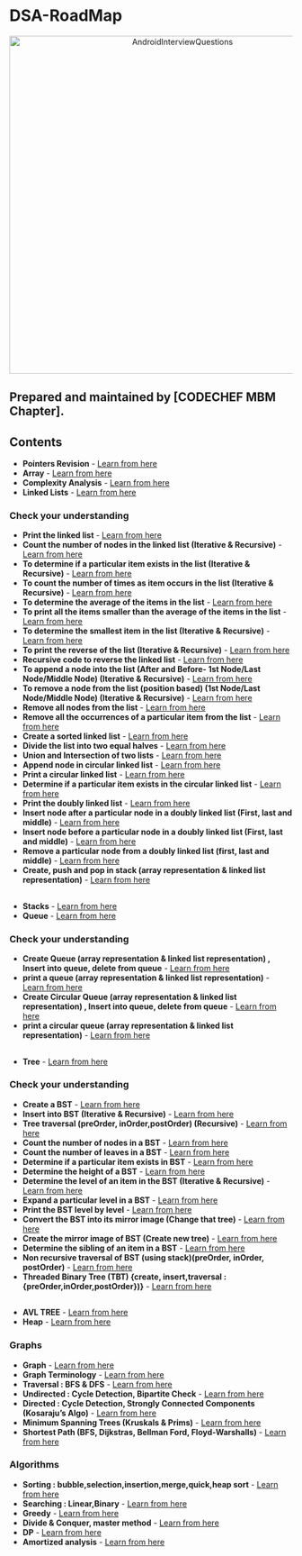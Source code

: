 # DSA-RoadMap
<p align="center">
<img alt="AndroidInterviewQuestions" src="https://user-images.githubusercontent.com/64575592/100383106-d5ed3700-3042-11eb-9a1e-69eadf2917a0.jpg" height="600">
</p>

## Prepared and maintained by [CODECHEF MBM Chapter].
## Contents
* **Pointers Revision** - [Learn from here](https://www.youtube.com/playlist?list=PLhb7SOmGNUc4EBVjd7x5TiEyOKXt71whE)
* **Array** - [Learn from here ](https://www.geeksforgeeks.org/array-data-structure/ )
* **Complexity Analysis** - [Learn from here](https://www.youtube.com/playlist?list=PL2_aWCzGMAwI9HK8YPVBjElbLbI3ufctn)
* **Linked Lists** - [Learn from here](https://www.youtube.com/playlist?list=PLCvBE7NDS5Bli-yIH6lD353r9zHxvazr1)

### Check your understanding
* **Print the linked list** - [Learn from here]()
* **Count the number of nodes in the linked list (Iterative & Recursive)** - [Learn from here]()
* **To determine if a particular item exists in the list (Iterative & Recursive)** - [Learn from here]()
* **To count the number of times as item occurs in the list (Iterative & Recursive)** - [Learn from here]()
* **To determine the average of the items in the list** - [Learn from here]()
* **To print all the items smaller than the average of the items in the list** - [Learn from here]()
* **To determine the smallest item in the list (Iterative & Recursive)** - [Learn from here]()
* **To print the reverse of the list (Iterative & Recursive)** - [Learn from here]()
* **Recursive code to reverse the linked list** - [Learn from here]()
* **To append  a node into the list (After and Before- 1st Node/Last Node/Middle Node) (Iterative & Recursive)** - [Learn from here]()
* **To remove a node from the list (position based) (1st Node/Last Node/Middle Node) (Iterative & Recursive)** - [Learn from here]()
* **Remove all nodes from the list** - [Learn from here]()
* **Remove all the occurrences of a particular item from the list** - [Learn from here]()
* **Create a sorted linked list** - [Learn from here]()
* **Divide the list into two equal halves** - [Learn from here]()
* **Union and Intersection of two lists** - [Learn from here]()
* **Append node in circular linked list** - [Learn from here]()
* **Print a circular linked list** - [Learn from here]()
* **Determine if a particular item exists in the circular linked list** - [Learn from here]()
* **Print the doubly linked list** - [Learn from here]()
* **Insert node after a particular node in a doubly linked list (First, last and middle)** - [Learn from here]()
* **Insert node before a particular node in a doubly linked list (First, last and middle)** - [Learn from here]()
* **Remove a particular node from a doubly linked list (first, last and middle)** - [Learn from here]()
* **Create, push and pop in stack  (array representation & linked list representation)** - [Learn from here]()
##
* **Stacks** - [Learn from here](https://www.youtube.com/playlist?list=PLCvBE7NDS5BngntkqmL5IlEdCmHF_b1d9)
* **Queue** - [Learn from here](https://www.youtube.com/playlist?list=PLCvBE7NDS5Bl7JvqoC2EIkRIwAbBbIVK9)
### Check your understanding
* **Create Queue (array representation & linked list representation) , Insert into queue, delete from queue** - [Learn from here]()
* **print a queue (array representation & linked list representation)** - [Learn from here]()
* **Create Circular Queue (array representation & linked list representation) , Insert into queue, delete from queue** - [Learn from here]()
* **print a circular queue (array representation & linked list representation)** - [Learn from here]()
##
* **Tree** - [Learn from here](https://www.youtube.com/playlist?list=PLCvBE7NDS5Bl-sM8FH3-TIqjlzdCAQfZ_)
### Check your understanding

* **Create a BST** - [Learn from here]()
* **Insert into BST (Iterative & Recursive)** - [Learn from here]()
* **Tree traversal (preOrder, inOrder,postOrder) (Recursive)** - [Learn from here]()
* **Count the number of nodes in a BST** - [Learn from here]()
* **Count the number of leaves in a BST** - [Learn from here]()
* **Determine if a particular item exists in BST** - [Learn from here]()
* **Determine the height of a BST** - [Learn from here]()
* **Determine the level of an item in the BST (Iterative & Recursive)** - [Learn from here]()
* **Expand a particular level in a BST** - [Learn from here]()
* **Print the BST level by level** - [Learn from here]()
* **Convert the BST into its mirror image (Change that tree)** - [Learn from here]()
* **Create the mirror image of BST (Create new tree)** - [Learn from here]()
* **Determine the sibling of an item in a BST** - [Learn from here]()
* **Non recursive traversal of BST (using stack)(preOrder, inOrder, postOrder)** - [Learn from here]()
* **Threaded Binary Tree (TBT) {create, insert,traversal : {preOrder,inOrder,postOrder})}** - [Learn from here]()

##
* **AVL TREE** - [Learn from here]()
* **Heap** - [Learn from here](https://www.youtube.com/playlist?list=PLCvBE7NDS5Bkb8o8vGwvgTaZH_os2TERP)




### Graphs
* **Graph** - [Learn from here]( https://www.youtube.com/playlist?list=PLCvBE7NDS5BliMnhCKQbDsOmP78QtNEfZ)
* **Graph Terminology** - [Learn from here]()
* **Traversal : BFS & DFS** - [Learn from here]()
* **Undirected : Cycle Detection,	Bipartite Check** - [Learn from here]()
* **Directed : Cycle Detection, Strongly Connected Components (Kosaraju’s Algo)** - [Learn from here]()
* **Minimum Spanning Trees (Kruskals & Prims)** - [Learn from here]()
* **Shortest Path (BFS, Dijkstras, Bellman Ford, Floyd-Warshalls)** - [Learn from here]()
### Algorithms
* **Sorting : bubble,selection,insertion,merge,quick,heap sort** - [Learn from here]()
* **Searching : Linear,Binary** - [Learn from here]()
* **Greedy** - [Learn from here]()
* **Divide & Conquer, master method** - [Learn from here]()
* **DP** - [Learn from here]()
* **Amortized analysis** - [Learn from here]()

